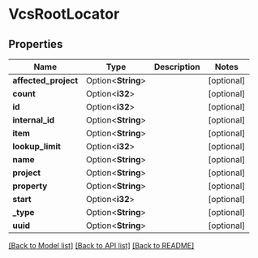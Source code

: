 # VcsRootLocator

## Properties

Name | Type | Description | Notes
------------ | ------------- | ------------- | -------------
**affected_project** | Option<**String**> |  | [optional]
**count** | Option<**i32**> |  | [optional]
**id** | Option<**i32**> |  | [optional]
**internal_id** | Option<**String**> |  | [optional]
**item** | Option<**String**> |  | [optional]
**lookup_limit** | Option<**i32**> |  | [optional]
**name** | Option<**String**> |  | [optional]
**project** | Option<**String**> |  | [optional]
**property** | Option<**String**> |  | [optional]
**start** | Option<**i32**> |  | [optional]
**_type** | Option<**String**> |  | [optional]
**uuid** | Option<**String**> |  | [optional]

[[Back to Model list]](../README.md#documentation-for-models) [[Back to API list]](../README.md#documentation-for-api-endpoints) [[Back to README]](../README.md)


